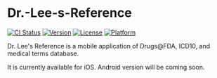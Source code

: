# Dr.-Lee-s-Reference

[![CI Status](http://img.shields.io/travis/jovito-royeca/Dr.-Lee-s-Reference.svg?style=flat)](https://travis-ci.org/jovito-royeca/Dr.-Lee-s-Reference)
[![Version](https://img.shields.io/cocoapods/v/Dr.-Lee-s-Reference.svg?style=flat)](http://cocoapods.org/pods/Dr.-Lee-s-Reference)
[![License](https://img.shields.io/cocoapods/l/Dr.-Lee-s-Reference.svg?style=flat)](http://cocoapods.org/pods/Dr.-Lee-s-Reference)
[![Platform](https://img.shields.io/cocoapods/p/Dr.-Lee-s-Reference.svg?style=flat)](http://cocoapods.org/pods/Dr.-Lee-s-Reference)

Dr. Lee's Reference is a mobile application of Drugs@FDA, ICD10, and medical terms database.

It is currently available for iOS. Android version will be coming soon.